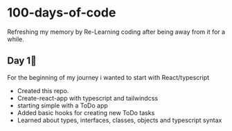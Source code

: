 # 100-days-of-code
Refreshing my memory by Re-Learning coding after being away from it for a while.

## Day 1🌟
For the beginning of my journey i wanted to start with React/typescript
- Created this repo.
- Create-react-app with typescript and tailwindcss
- starting simple with a ToDo app
- Added basic hooks for creating new ToDo tasks
- Learned about types, interfaces, classes, objects and typescript syntax
